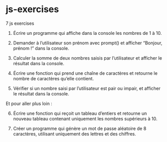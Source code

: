 # js-exercises
7 js exercises

    
1. Écrire un programme qui affiche dans la console les nombres de 1 à 10.

2. Demander à l’utilisateur son prénom avec  prompt()  et afficher “Bonjour, prénom !” dans la console.

3. Calculer la somme de deux nombres saisis par l’utilisateur et afficher le résultat dans la console.

4. Écrire une fonction qui prend une chaîne de caractères et retourne le nombre de caractères qu’elle contient.

5. Vérifier si un nombre saisi par l’utilisateur est pair ou impair, et afficher le résultat dans la console.


Et pour aller plus loin :
    
6. Écrire une fonction qui reçoit un tableau d’entiers et retourne un nouveau tableau contenant uniquement les nombres supérieurs à 10.

7. Créer un programme qui génère un mot de passe aléatoire de 8 caractères, utilisant uniquement des lettres et des chiffres.

